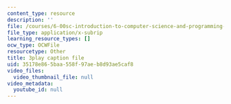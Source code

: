 ```yaml
---
content_type: resource
description: ''
file: /courses/6-00sc-introduction-to-computer-science-and-programming-spring-2011/35178e865baa558f97aeb8d93ae5caf8_B8is52oxHBw.vtt
file_type: application/x-subrip
learning_resource_types: []
ocw_type: OCWFile
resourcetype: Other
title: 3play caption file
uid: 35178e86-5baa-558f-97ae-b8d93ae5caf8
video_files:
  video_thumbnail_file: null
video_metadata:
  youtube_id: null
---
```

